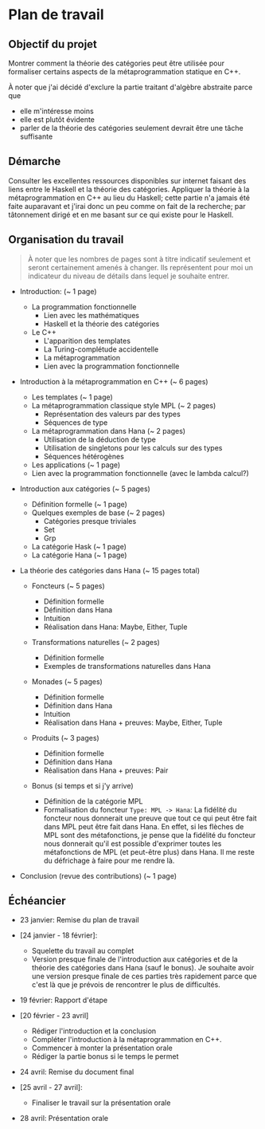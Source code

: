 # Plan de travail

## Objectif du projet
Montrer comment la théorie des catégories peut être utilisée pour formaliser
certains aspects de la métaprogrammation statique en C++.

À noter que j'ai décidé d'exclure la partie traitant d'algèbre abstraite
parce que

- elle m'intéresse moins
- elle est plutôt évidente
- parler de la théorie des catégories seulement devrait être une tâche suffisante

## Démarche
Consulter les excellentes ressources disponibles sur internet faisant des
liens entre le Haskell et la théorie des catégories. Appliquer la théorie
à la métaprogrammation en C++ au lieu du Haskell; cette partie n'a jamais
été faite auparavant et j'irai donc un peu comme on fait de la recherche;
par tâtonnement dirigé et en me basant sur ce qui existe pour le Haskell.

## Organisation du travail
> À noter que les nombres de pages sont à titre indicatif seulement et seront
> certainement amenés à changer. Ils représentent pour moi un indicateur du
> niveau de détails dans lequel je souhaite entrer.

- Introduction: (~ 1 page)
    + La programmation fonctionnelle
        * Lien avec les mathématiques
        * Haskell et la théorie des catégories
    + Le C++
        * L'apparition des templates
        * La Turing-complétude accidentelle
        * La métaprogrammation
        * Lien avec la programmation fonctionnelle

- Introduction à la métaprogrammation en C++ (~ 6 pages)
    + Les templates (~ 1 page)
    + La métaprogrammation classique style MPL (~ 2 pages)
        * Représentation des valeurs par des types
        * Séquences de type
    + La métaprogrammation dans Hana (~ 2 pages)
        * Utilisation de la déduction de type
        * Utilisation de singletons pour les calculs sur des types
        * Séquences hétérogènes
    + Les applications (~ 1 page)
    + Lien avec la programmation fonctionnelle (avec le lambda calcul?)

- Introduction aux catégories (~ 5 pages)
    + Définition formelle (~ 1 page)
    + Quelques exemples de base (~ 2 pages)
        * Catégories presque triviales
        * Set
        * Grp
    + La catégorie Hask (~ 1 page)
    + La catégorie Hana (~ 1 page)

- La théorie des catégories dans Hana (~ 15 pages total)
    + Foncteurs (~ 5 pages)
        * Définition formelle
        * Définition dans Hana
        * Intuition
        * Réalisation dans Hana: Maybe, Either, Tuple
    + Transformations naturelles (~ 2 pages)
        * Définition formelle
        * Exemples de transformations naturelles dans Hana
    + Monades (~ 5 pages)
        * Définition formelle
        * Définition dans Hana
        * Intuition
        * Réalisation dans Hana + preuves: Maybe, Either, Tuple
    + Produits (~ 3 pages)
        * Définition formelle
        * Définition dans Hana
        * Réalisation dans Hana + preuves: Pair

    + Bonus (si temps et si j'y arrive)
        * Définition de la catégorie MPL
        * Formalisation du foncteur `Type: MPL -> Hana`:
            La fidélité du foncteur nous donnerait une preuve que tout ce
            qui peut être fait dans MPL peut être fait dans Hana. En effet,
            si les flèches de MPL sont des métafonctions, je pense que la
            fidélité du foncteur nous donnerait qu'il est possible d'exprimer
            toutes les métafonctions de MPL (et peut-être plus) dans Hana. Il
            me reste du défrichage à faire pour me rendre là.

- Conclusion (revue des contributions) (~ 1 page)


## Échéancier
- 23 janvier: Remise du plan de travail

- [24 janvier - 18 février]:
    + Squelette du travail au complet
    + Version presque finale de l'introduction aux catégories et de la
      théorie des catégories dans Hana (sauf le bonus). Je souhaite avoir
      une version presque finale de ces parties très rapidement parce que
      c'est là que je prévois de rencontrer le plus de difficultés.

- 19 février: Rapport d'étape

- [20 février - 23 avril]
    + Rédiger l'introduction et la conclusion
    + Compléter l'introduction à la métaprogrammation en C++.
    + Commencer à monter la présentation orale
    + Rédiger la partie bonus si le temps le permet

- 24 avril: Remise du document final

- [25 avril - 27 avril]:
    + Finaliser le travail sur la présentation orale

- 28 avril: Présentation orale
